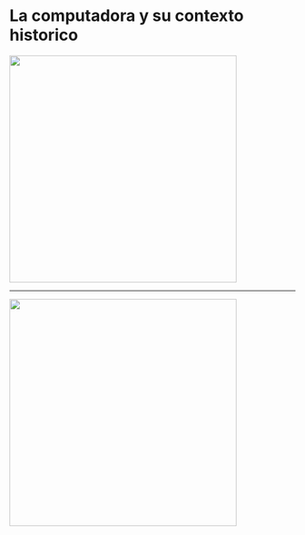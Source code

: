 #  La computadora y su contexto historico
<img src="https://github.com/naomihuesca/Infromatica/blob/main/Imagenes/1.jpeg" height="400" >

----

<img src="https://github.com/naomihuesca/Infromatica/blob/main/Imagenes/2.jpeg" height="400" >
